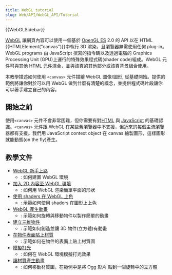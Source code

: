 ```yaml
---
title: WebGL tutorial
slug: Web/API/WebGL_API/Tutorial
---
```

{{WebGLSidebar}}

[WebGL](http://www.khronos.org/webgl/) 讓網頁內容可以使用一個基於 [OpenGL ES](http://www.khronos.org/opengles/) 2.0 的 API 以在 HTML {{HTMLElement("canvas")}}中執行 3D 渲染，且瀏覽器無需使用任何 plug-in。WebGL programs 由 JavaScript 撰寫的指令碼以及透過電腦的 Graphics Processing Unit (GPU)上運行的特殊效果程式碼(shader code)組成。WebGL 元件可與其他 HTML 元件混合，並與該頁的其他部分或該頁背景組合使用。

本教學描述如何使用 `<canvas>` 元件描繪 WebGL 圖像/圖形, 從基礎開始。提供的範例將讓你對於可以用 WebGL 做到什麼有清楚的概念，並提供程式碼片段讓你可以著手建立自己的內容。

## 開始之前

使用`<canvas>` 元件不會非常困難，但你需要有對[HTML](/zh-TW/docs/Web/HTML) 與 [JavaScript](/zh-TW/docs/Web/JavaScript) 的基礎認識。`<canvas>` 元件跟 WebGL 在某些舊瀏覽器中不支援，但近來的每個主流瀏覽器都有支援。我們用 JavaScript context object 在 canvas 繪製圖形，這樣圖形就能動態(on the fly)產生。

## 教學文件

- [WebGL 新手上路](/Web/API/WebGL_API/Tutorial/Getting_started_with_WebGL)
  - : 如何建置 WebGL 環境
- [加入 2D 內容至 WebGL 環境](/Web/API/WebGL_API/Tutorial/Adding_2D_content_to_a_WebGL_context)
  - : 如何用 WebGL 渲染簡單平面的形狀
- [使用 shaders 在 WebGL 上色](/zh-TW/docs/Web/API/WebGL_API/Tutorial/Using_shaders_to_apply_color_in_WebGL)
  - : 示範如何使用 shaders 在圖形上上色
- [WebGL 產生動畫](/zh-TW/docs/Web/API/WebGL_API/Tutorial/Animating_objects_with_WebGL)
  - : 示範如何旋轉與移動物件以製作簡單的動畫
- [建立三維物件](/zh-TW/docs/Web/API/WebGL_API/Tutorial/Creating_3D_objects_using_WebGL)
  - : 示範如何創造並讓 3D 物件(立方體)有動畫
- [在物件表面貼上材質](/zh-TW/docs/Web/API/WebGL_API/Tutorial/Using_textures_in_WebGL)
  - : 示範如何在物件的表面上貼上材質圖
- [模擬打光](/zh-TW/docs/Web/API/WebGL_API/Tutorial/Lighting_in_WebGL)
  - : 如何在 WebGL 環境模擬打光效果
- [讓材質產生動畫](/zh-TW/docs/Web/API/WebGL_API/Tutorial/Animating_textures_in_WebGL)
  - : 如何移動材質圖，在範例中是將 Ogg 影片 貼到一個旋轉中的立方體
